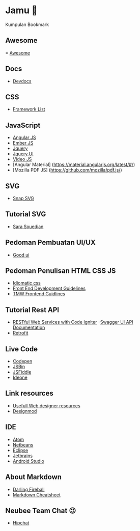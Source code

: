 # Jamu :beer:
Kumpulan Bookmark

## Awesome
= [Awesome](https://github.com/sindresorhus/awesome)

## Docs
- [Devdocs](http://devdocs.io/)

## CSS
- [Framework List](http://usablica.github.io/front-end-frameworks/compare.html)

## JavaScript
- [Angular JS](https://angularjs.org/)
- [Ember JS](http://emberjs.com/)
- [Jquery](https://jquery.com/)
- [Jquery UI](https://jqueryui.com/)
- [Video JS](http://www.videojs.com/)
- [Angular Material] (https://material.angularjs.org/latest/#/)
- [Mozilla PDF JS] (https://github.com/mozilla/pdf.js/)

## SVG
- [Snap SVG](http://snapsvg.io/)

## Tutorial SVG
- [Sara Souedian](http://sarasoueidan.com/)

## Pedoman Pembuatan UI/UX
- [Good ui](https://www.goodui.org/)

## Pedoman Penulisan HTML CSS JS
- [Idiomatic css](https://github.com/necolas/idiomatic-css/tree/master/translations/id-ID)
- [Front End Development Guidelines](http://taitems.github.io/Front-End-Development-Guidelines/)
- [TMW Frontend Guidlines](https://github.com/tmwagency/TMW-frontend-guidelines/blob/master/Front-End%20development%20guidelines.mdown)

## Tutorial Rest API
- [RESTful Web Services with Code Igniter](http://code.tutsplus.com/tutorials/working-with-restful-services-in-codeigniter--net-8814)
-[Swagger UI API Documentation](https://github.com/swagger-api/swagger-ui)
- [Retrofit](http://square.github.io/retrofit/)

## Live Code
- [Codepen](http://codepen.io)
- [JSBin](http://jsbin.com)
- [JSFiddle](http://jsfiddle.com)
- [Ideone](https://ideone.com/)

## Link resources
- [Usefull Web designer resources](http://agiledesigners.com/)
- [Designmod](http://designmodo.com/resources/)

## IDE
- [Atom](atom.io)
- [Netbeans](netbeans.org)
- [Eclipse](eclipse.org)
- [Jetbrains](https://www.jetbrains.com)
- [Android Studio](https://developer.android.com/sdk/index.html)

## About Markdown
- [Darling Fireball](http://daringfireball.net/projects/markdown/syntax)
- [Markdown Cheatsheet](https://github.com/adam-p/markdown-here/wiki/Markdown-Cheatsheet)

## Neubee Team Chat :wink:
- [Hipchat](https://www.hipchat.com/invite/351627/fee027ec3890ea109dcc108eba40bd0c)

